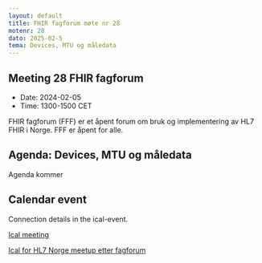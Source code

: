 ```yaml
---
layout: default
title: FHIR fagforum møte nr 28
motenr: 28
dato: 2025-02-5
tema: Devices, MTU og måledata
---
```


## Meeting 28 FHIR fagforum

* Date: 2024-02-05  
* Time: 1300-1500 CET

FHIR fagforum (FFF) er et åpent forum om bruk og implementering av HL7 FHIR i Norge. FFF er åpent for alle.  

## Agenda: Devices, MTU og måledata

Agenda kommer

## Calendar event

Connection details in the ical-event.

[Ical meeting](ical/FHIR%20fagforum%20%2328.ics)  

[Ical for HL7 Norge meetup etter fagforum](ical/HL7-Norge-meetup-fagforum28.ics) 
 